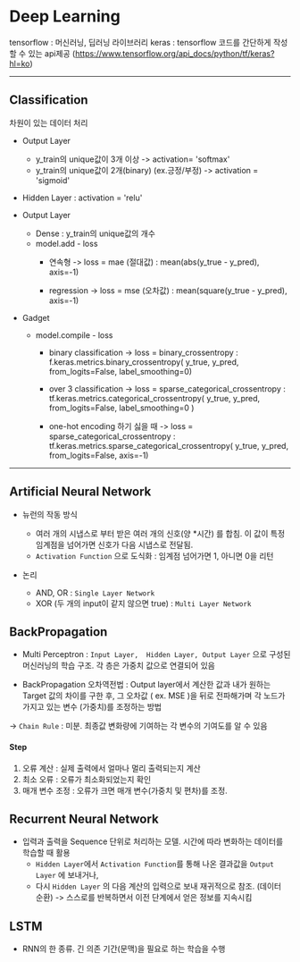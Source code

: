 # Deep Learning

tensorflow : 머신러닝, 딥러닝 라이브러리
keras : tensorflow 코드를 간단하게 작성할 수 있는 api제공
(https://www.tensorflow.org/api_docs/python/tf/keras?hl=ko)

---

## Classification
차원이 있는 데이터 처리

* Output Layer 
  * y_train의 unique값이 3개 이상 -> activation= 'softmax'
  * y_train의 unique값이 2개(binary) (ex.긍정/부정) -> activation = 'sigmoid' 

* Hidden Layer : activation = 'relu'

* Output Layer
  * Dense : y_train의 unique값의 개수
  * model.add - loss
    * 연속형 -> loss = mae (절대값) : mean(abs(y_true - y_pred), axis=-1)

    * regression -> loss = mse (오차값) :  mean(square(y_true - y_pred), axis=-1)

* Gadget
  * model.compile - loss
    * binary classification -> loss = binary_crossentropy : f.keras.metrics.binary_crossentropy( y_true, y_pred, from_logits=False, label_smoothing=0)

    * over 3 classification -> loss = sparse_categorical_crossentropy : tf.keras.metrics.categorical_crossentropy( y_true, y_pred, from_logits=False, label_smoothing=0 )

    * one-hot encoding 하기 싫을 때 -> loss = sparse_categorical_crossentropy : tf.keras.metrics.sparse_categorical_crossentropy( y_true, y_pred, from_logits=False, axis=-1)


---


## Artificial Neural Network

* 뉴런의 작동 방식 
  * 여러 개의 시냅스로 부터 받은 여러 개의 신호(양 *시간) 를 합침. 이 값이 특정 임계점을 넘어가면 신호가 다음 시냅스로 전달됨.
  * `Activation Function` 으로 도식화 : 임계점 넘어가면 1, 아니면 0을 리턴 

* 논리 
  * AND, OR : `Single Layer Network` 
  * XOR (두 개의 input이 같지 않으면 true) : `Multi Layer Network`



## BackPropagation

* Multi Perceptron : `Input Layer,  Hidden Layer, Output Layer` 으로 구성된 머신러닝의 학습 구조. 각 층은 가중치 값으로 연결되어 있음

* BackPropagation 오차역전법 : Output layer에서 계산한 값과 내가 원하는 Target 값의 차이를 구한 후,  그 오차값 ( ex. MSE )을 뒤로 전파해가며 각 노드가 가지고 있는 변수 (가중치)를 조정하는 방법 

 ->  `Chain Rule` : 미분. 최종값 변화량에 기여하는 각 변수의 기여도를 알 수 있음

#### Step
1. 오류 계산 : 실제 출력에서 얼마나 멀리 출력되는지 계산
2. 최소 오류 : 오류가 최소화되었는지 확인
3. 매개 변수 조정 : 오류가 크면 매개 변수(가중치 및 편차)를 조정.



## Recurrent Neural Network

* 입력과 출력을 Sequence 단위로 처리하는 모델.  시간에 따라 변화하는 데이터를 학습할 때 활용  
  * `Hidden Layer`에서 `Activation Function`를 통해 나온 결과값을 `Output Layer` 에 보내거나,   
  * 다시 `Hidden Layer` 의 다음 계산의 입력으로 보내 재귀적으로 참조. (데이터 순환)
  -> 스스로를 반복하면서 이전 단계에서 얻은 정보를 지속시킴
  
  
## LSTM
* RNN의 한 종류. 긴 의존 기간(문맥)을 필요로 하는 학습을 수행
